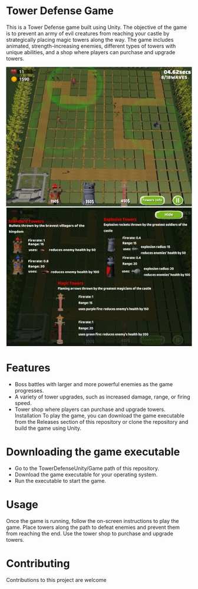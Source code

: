 # Tower Defense Game
This is a Tower Defense game built using Unity. The objective of the game is to prevent an army of evil creatures from reaching your castle by strategically placing magic towers along the way. The game includes animated, strength-increasing enemies, different types of towers with unique abilities, and a shop where players can purchase and upgrade towers.

!['Game screenshot'](pic1.png)
!['Game screenshot'](towershop.png)

# Features
* Boss battles with larger and more powerful enemies as the game progresses.
* A variety of tower upgrades, such as increased damage, range, or firing speed.
* Tower shop where players can purchase and upgrade towers.
Installation
To play the game, you can download the game executable from the Releases section of this repository or clone the repository and build the game using Unity.


# Downloading the game executable
* Go to the TowerDefenseUnity/Game path of this repository.
* Download the game executable for your operating system.
* Run the executable to start the game.

# Usage
Once the game is running, follow the on-screen instructions to play the game. Place towers along the path to defeat enemies and prevent them from reaching the end. Use the tower shop to purchase and upgrade towers.


# Contributing
Contributions to this project are welcome
